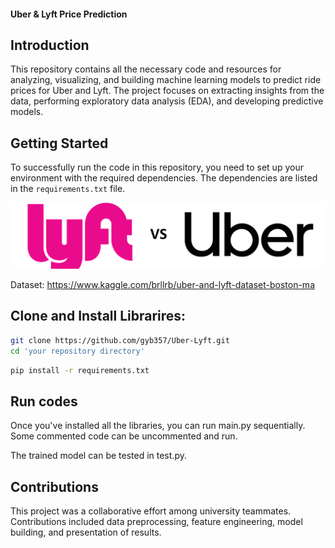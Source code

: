 #### Uber & Lyft Price Prediction


## Introduction

This repository contains all the necessary code and resources for analyzing, visualizing, and building machine learning models to predict ride prices for Uber and Lyft. The project focuses on extracting insights from the data, performing exploratory data analysis (EDA), and developing predictive models.




## Getting Started

To successfully run the code in this repository, you need to set up your environment with the required dependencies. The dependencies are listed in the ```requirements.txt``` file.

![](image/dataset-cover.png)

Dataset: https://www.kaggle.com/brllrb/uber-and-lyft-dataset-boston-ma




## Clone and Install Librarires:
```bash
git clone https://github.com/gyb357/Uber-Lyft.git
cd 'your repository directory'
```

```bash
pip install -r requirements.txt
```




## Run codes

Once you've installed all the libraries, you can run main.py sequentially. Some commented code can be uncommented and run. 

The trained model can be tested in test.py.




## Contributions
This project was a collaborative effort among university teammates. Contributions included data preprocessing, feature engineering, model building, and presentation of results.



